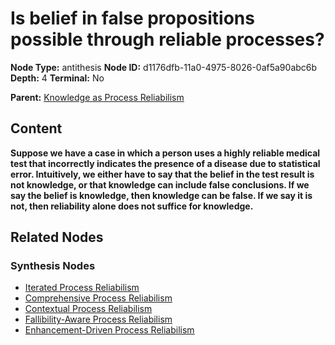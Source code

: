 # Is belief in false propositions possible through reliable processes?

**Node Type:** antithesis
**Node ID:** d1176dfb-11a0-4975-8026-0af5a90abc6b
**Depth:** 4
**Terminal:** No

**Parent:** [Knowledge as Process Reliabilism](knowledge-as-process-reliabilism-synthesis-eaaf8298-3544-46c3-b0ce-9a03ebb19303.md)

## Content

**Suppose we have a case in which a person uses a highly reliable medical test that incorrectly indicates the presence of a disease due to statistical error. Intuitively, we either have to say that the belief in the test result is not knowledge, or that knowledge can include false conclusions. If we say the belief is knowledge, then knowledge can be false. If we say it is not, then reliability alone does not suffice for knowledge.**

## Related Nodes

### Synthesis Nodes

- [Iterated Process Reliabilism](iterated-process-reliabilism-synthesis-530070c3-f66c-4bdb-b7d7-350b0dc7cc44.md)
- [Comprehensive Process Reliabilism](comprehensive-process-reliabilism-synthesis-7316b53c-0e55-4f8f-a5a9-a1bdea59e68f.md)
- [Contextual Process Reliabilism](contextual-process-reliabilism-synthesis-b0675137-abcb-40c8-8cd3-bdf021664207.md)
- [Fallibility-Aware Process Reliabilism](fallibility-aware-process-reliabilism-synthesis-9a08402f-f80f-4221-a94f-682697e89724.md)
- [Enhancement-Driven Process Reliabilism](enhancement-driven-process-reliabilism-synthesis-a75cf54f-1f80-46e9-96e3-06ab6ea64864.md)
